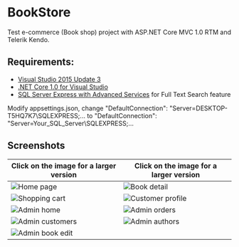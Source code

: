 # BookStore
Test e-commerce (Book shop) project with ASP.NET Core MVC 1.0 RTM and Telerik Kendo.
## Requirements:
- [Visual Studio 2015 Update 3](https://www.microsoft.com/net/core#windows)
- [.NET Core 1.0 for Visual Studio](https://www.microsoft.com/net/core#windows)
- [SQL Server Express with Advanced Services](https://www.microsoft.com/en-us/cloud-platform/sql-server-editions-express) for Full Text Search feature

Modify appsettings.json, change "DefaultConnection": "Server=DESKTOP-T5HQ7K7\\SQLEXPRESS;... 
to "DefaultConnection": "Server=Your_SQL_Server\\SQLEXPRESS;...

## Screenshots
Click on the image for a larger version | Click on the image for a larger version
------ | ------
![Home page](/../screenshots/home.jpg?raw=true "Home page") | ![Book detail](/../screenshots/book-detail.jpg?raw=true "Book detail")
![Shopping cart](/../screenshots/cart.jpg?raw=true "Shopping cart") | ![Customer profile](/../screenshots/profile.jpg?raw=true "Customer profile")
![Admin home](/../screenshots/admin-home.jpg?raw=true "Admin home") | ![Admin orders](/../screenshots/admin-orders.jpg?raw=true "Admin orders")
![Admin customers](/../screenshots/admin-customers.jpg?raw=true "Admin customers") |![Admin authors](/../screenshots/admin-authors.jpg?raw=true "Admin authors")
![Admin book edit](/../screenshots/admin-book-edit.jpg?raw=true "Admin book edit")|
